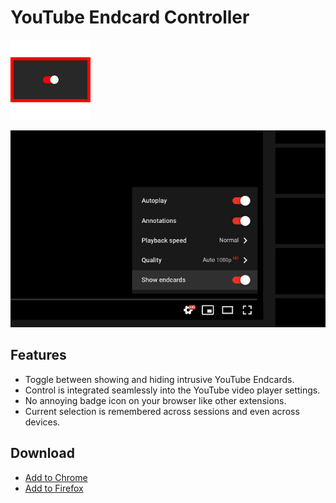 # YouTube Endcard Controller 

<img  src="/src/icon128.png"/>

![screenshot of control](/store/control640x400.png)

## Features

* Toggle between showing and hiding intrusive YouTube Endcards.
* Control is integrated seamlessly into the YouTube video player settings.
* No annoying badge icon on your browser like other extensions.
* Current selection is remembered across sessions and even across devices.

## Download

* [Add to Chrome](https://chrome.google.com/webstore/detail/youtube-endcard-controlle/dhcmfnihepmjalbfgelbfoecmmjjbinh)
* [Add to Firefox](https://addons.mozilla.org/en-US/firefox/addon/youtube-endcard-controller/)
